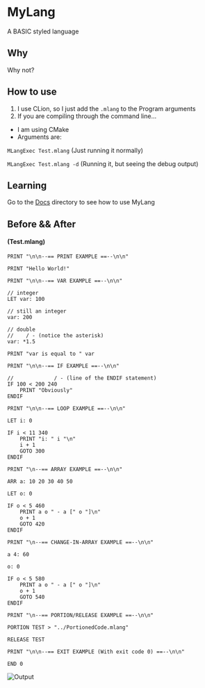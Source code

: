 # MyLang

A BASIC styled language

## Why

Why not?

## How to use

1. I use CLion, so I just add the ```.mlang``` to the Program arguments
2. If you are compiling through the command line...
  * I am using CMake
  * Arguments are:

```MLangExec Test.mlang``` (Just running it normally)

```MLangExec Test.mlang -d``` (Running it, but seeing the debug output)

## Learning 

Go to the [Docs](docs) directory to see how to use MyLang

## Before && After

#### **(Test.mlang)**

```
PRINT "\n\n--== PRINT EXAMPLE ==--\n\n"

PRINT "Hello World!"

PRINT "\n\n--== VAR EXAMPLE ==--\n\n"

// integer
LET var: 100

// still an integer
var: 200

// double
//    / - (notice the asterisk)
var: *1.5

PRINT "var is equal to " var

PRINT "\n\n--== IF EXAMPLE ==--\n\n"

//             / - (line of the ENDIF statement)
IF 100 < 200 240
    PRINT "Obviously"
ENDIF

PRINT "\n\n--== LOOP EXAMPLE ==--\n\n"

LET i: 0

IF i < 11 340
    PRINT "i: " i "\n"
    i + 1
    GOTO 300
ENDIF

PRINT "\n--== ARRAY EXAMPLE ==--\n\n"

ARR a: 10 20 30 40 50

LET o: 0

IF o < 5 460
    PRINT a o " - a [" o "]\n"
    o + 1
    GOTO 420
ENDIF

PRINT "\n--== CHANGE-IN-ARRAY EXAMPLE ==--\n\n"

a 4: 60

o: 0

IF o < 5 580
    PRINT a o " - a [" o "]\n"
    o + 1
    GOTO 540
ENDIF

PRINT "\n--== PORTION/RELEASE EXAMPLE ==--\n\n"

PORTION TEST > "../PortionedCode.mlang"

RELEASE TEST

PRINT "\n\n--== EXIT EXAMPLE (With exit code 0) ==--\n\n"

END 0
```

![Output](ReadMeImg/Output.png)
